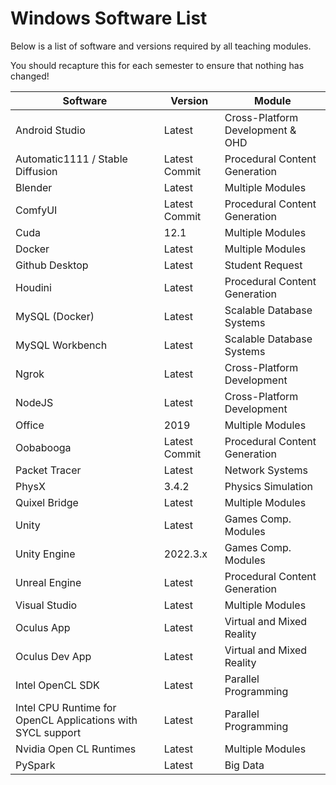 # Windows Software List

Below is a list of software and versions required by all teaching modules. 

You should recapture this for each semester to ensure that nothing has changed!

| Software                                                    | Version       | Module                           |
|-------------------------------------------------------------|---------------|----------------------------------|
| Android Studio                                              | Latest        | Cross-Platform Development & OHD |
| Automatic1111 / Stable Diffusion                            | Latest Commit | Procedural Content Generation    |
| Blender                                                     | Latest        | Multiple Modules                 |
| ComfyUI                                                     | Latest Commit | Procedural Content Generation    |
| Cuda                                                        | 12.1          | Multiple Modules                 |
| Docker                                                      | Latest        | Multiple Modules                 |
| Github Desktop                                              | Latest        | Student Request                  |
| Houdini                                                     | Latest        | Procedural Content Generation    |
| MySQL (Docker)                                              | Latest        | Scalable Database Systems        |
| MySQL Workbench                                             | Latest        | Scalable Database Systems        |
| Ngrok                                                       | Latest        | Cross-Platform Development       |
| NodeJS                                                      | Latest        | Cross-Platform Development       |
| Office                                                      | 2019          | Multiple Modules                 |
| Oobabooga                                                   | Latest Commit | Procedural Content Generation    |
| Packet Tracer                                               | Latest        | Network Systems                  |
| PhysX                                                       | 3.4.2         | Physics Simulation               |
| Quixel Bridge                                               | Latest        | Multiple Modules                 |
| Unity                                                       | Latest        | Games Comp. Modules              |
| Unity Engine                                                | 2022.3.x      | Games Comp. Modules              |
| Unreal Engine                                               | Latest        | Procedural Content Generation    |
| Visual Studio                                               | Latest        | Multiple Modules                 |
| Oculus App                                                  | Latest        | Virtual and Mixed Reality        |
| Oculus Dev App                                              | Latest        | Virtual and Mixed Reality        |
| Intel OpenCL SDK                                            | Latest        | Parallel Programming             |
| Intel CPU Runtime for OpenCL Applications with SYCL support | Latest        | Parallel Programming             |
| Nvidia Open CL Runtimes                                     | Latest        | Multiple Modules                 |
| PySpark                                                     | Latest        | Big Data                         |